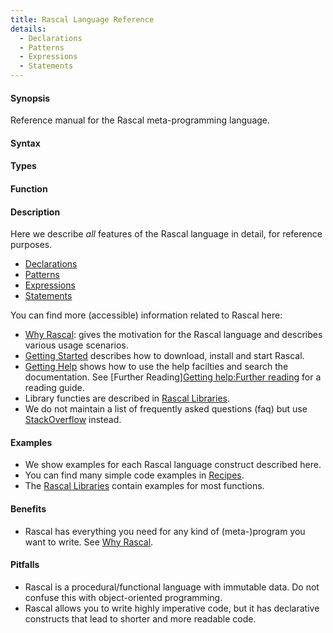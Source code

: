 ```yaml
---
title: Rascal Language Reference
details:
  - Declarations
  - Patterns
  - Expressions
  - Statements
---
```


#### Synopsis

Reference manual for the Rascal meta-programming language. 

#### Syntax

#### Types

#### Function

#### Description

Here we describe _all_ features of the Rascal language in detail, for reference purposes.

* [Declarations](/Rascal/Declarations)
* [Patterns](/Rascal/Patterns)
* [Expressions](/Rascal/Expressions)
* [Statements](/Rascal/Statements)

You can find more (accessible) information related to Rascal here:

*  [Why Rascal](/WhyRascal/): gives the motivation for the Rascal language and describes various usage scenarios.
*  [Getting Started](/GettingStarted/) describes how to download, install and start Rascal.
*  [Getting Help](/GettingHelp/) shows how to use the help facilties and search the documentation. 
   See [Further Reading][Getting help:Further reading](/GettingHelp/FurtherReading) for a reading guide.
*  Library functies are described in [Rascal Libraries](/Library/lang/rascal/tutor/examples/Test/Libraries).
*  We do not maintain a list of frequently asked questions (faq) but 
   use [StackOverflow](http://stackoverflow.com/questions/tagged/rascal) instead.

#### Examples

*  We show examples for each Rascal language construct described here.
*  You can find many simple code examples in [Recipes](/Recipes/). 
*  The [Rascal Libraries](/Library/lang/rascal/tutor/examples/Test/Libraries) contain examples for most functions. 

#### Benefits

*  Rascal has everything you need for any kind of (meta-)program you want to write. See [Why Rascal](/WhyRascal/).

#### Pitfalls

*  Rascal is a procedural/functional language with immutable data. Do not confuse this with object-oriented programming.
*  Rascal allows you to write highly imperative code, but it has declarative constructs that lead to shorter and more readable code.



